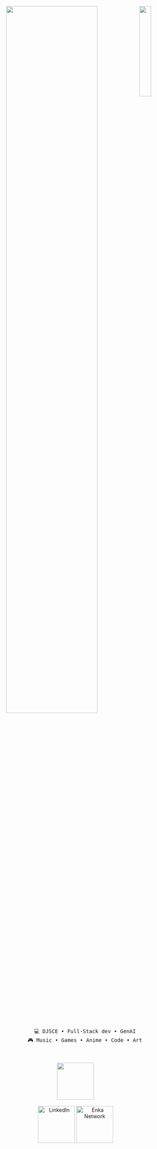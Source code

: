 <div align="center">
  <img src="https://cdn.discordapp.com/attachments/1146160099535106182/1345677583714353152/Pokemon_Pikachu_estampe_japonaise.jpg?ex=67d3ebe9&is=67d29a69&hm=323b81248375a9d6fa9a16e14f03d01c8c6307bc4506aa487f63edbd4cb28c31&" width="25%" align="right" />
  
<img src="https://cdn.discordapp.com/attachments/1146160099535106182/1345677583714353152/Pokemon_Pikachu_estampe_japonaise.jpg?ex=67e3bde9&is=67e26c69&hm=5364bc982346d0a20f35da4a8952681d5c420ebe382b166e7106bea94e29ad61&" width="70%" />


<br>
<br>
  <pre style="white-space: pre-wrap; word-wrap: break-word;">
      💻 DJSCE • Full-Stack dev • GenAI
      🎮 Music • Games • Anime • Code • Art
  </pre>

<br>
  <img src="https://cdn.discordapp.com/attachments/1146160099535106182/1345682151366201346/6vw5.gif?ex=67e3c22a&is=67e270aa&hm=cf6982108895549756c586d64d6e32c7e3277e8469d92e5db2dec3bc6851e0c9&" height="100" />
<br><br>

<a style="text-decoration: none; color: inherit;" href="https://www.linkedin.com/in/umang-shroff-8792822b6/">
    <img src="https://cdn.discordapp.com/attachments/1146160099535106182/1345685118051680317/greatball.png?ex=67e3c4ed&is=67e2736d&hm=b40c861275c9f50bd85c3d77fd0c46bc9813dc87da79e50c4d413e497f93b96b&" alt="LinkedIn" width="100" />
</a>

<a href="https://leetcode.com/u/umang_shroff/">
    <img src="https://cdn.discordapp.com/attachments/1146160099535106182/1345685117825450005/ultraball.png?ex=67e3c4ed&is=67e2736d&hm=597d073b8e6b010c260af56233b304dadbea322e8c7f07151e4e141306fbf7c8&" alt="Enka Network" width="100" />
</a>

<br>

</div>


<!--
**Umang-Shroff/Umang-Shroff** is a ✨ _special_ ✨ repository because its `README.md` (this file) appears on your GitHub profile.

Here are some ideas to get you started:

- 🔭 I’m currently working on ...
- 🌱 I’m currently learning ...
- 👯 I’m looking to collaborate on ...
- 🤔 I’m looking for help with ...
- 💬 Ask me about ...
- 📫 How to reach me: ...
- 😄 Pronouns: ...
- ⚡ Fun fact: ...
-->
